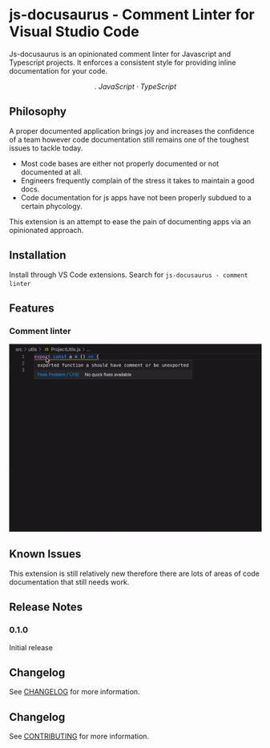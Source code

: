 # js-docusaurus - Comment Linter for Visual Studio Code

Js-docusaurus is an opinionated comment linter for Javascript and Typescript projects. It enforces a consistent style for providing inline documentation for your code.

<p align="center">
  <em>
    . JavaScript
    · TypeScript
  </em>
<p>

## Philosophy

A proper documented application brings joy and increases the confidence of a team however code documentation still remains one of the toughest issues to tackle today.

- Most code bases are either not properly documented or not documented at all.
- Engineers frequently complain of the stress it takes to maintain a good docs.
- Code documentation for js apps have not been properly subdued to a certain phycology.

This extension is an attempt to ease the pain of documenting apps via an opinionated approach.

## Installation

Install through VS Code extensions. Search for `js-docusaurus - comment linter`

## Features

### Comment linter

<p><img src="./images/feature.gif" alt="feature gif"></p>

## Known Issues

This extension is still relatively new therefore there are lots of areas of code documentation that still needs work.

## Release Notes

### 0.1.0

Initial release

## Changelog

See [CHANGELOG](CHANGELOG.md) for more information.

## Changelog

See [CONTRIBUTING](CONTRIBUTING.md) for more information.
